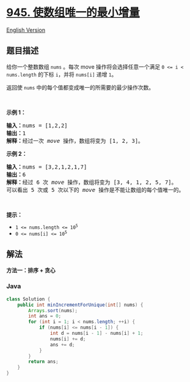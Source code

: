 # [945. 使数组唯一的最小增量](https://leetcode.cn/problems/minimum-increment-to-make-array-unique)

[English Version](/solution/0900-0999/0945.Minimum%20Increment%20to%20Make%20Array%20Unique/README_EN.md)

## 题目描述

<p>给你一个整数数组 <code>nums</code> 。每次 move 操作将会选择任意一个满足 <code>0 &lt;= i &lt; nums.length</code> 的下标 <code>i</code>，并将&nbsp;<code>nums[i]</code> 递增&nbsp;<code>1</code>。</p>

<p>返回使 <code>nums</code> 中的每个值都变成唯一的所需要的最少操作次数。</p>

<div class="original__bRMd">
<div>
<p>&nbsp;</p>

<p><strong>示例 1：</strong></p>

<pre>
<strong>输入：</strong>nums = [1,2,2]
<strong>输出：</strong>1
<strong>解释：</strong>经过一次 <em>move</em> 操作，数组将变为 [1, 2, 3]。
</pre>

<p><strong>示例 2：</strong></p>

<pre>
<strong>输入：</strong>nums = [3,2,1,2,1,7]
<strong>输出：</strong>6
<strong>解释：</strong>经过 6 次 <em>move</em> 操作，数组将变为 [3, 4, 1, 2, 5, 7]。
可以看出 5 次或 5 次以下的 <em>move</em> 操作是不能让数组的每个值唯一的。</pre>
</div>
</div>

<p>&nbsp;</p>
<strong>提示：</strong>

<ul>
	<li><code>1 &lt;= nums.length &lt;= 10<sup>5</sup></code></li>
	<li><code>0 &lt;= nums[i] &lt;= 10<sup>5</sup></code></li>
</ul>

## 解法

**方法一：排序 + 贪心**

### **Java**

```java
class Solution {
    public int minIncrementForUnique(int[] nums) {
        Arrays.sort(nums);
        int ans = 0;
        for (int i = 1; i < nums.length; ++i) {
            if (nums[i] <= nums[i - 1]) {
                int d = nums[i - 1] - nums[i] + 1;
                nums[i] += d;
                ans += d;
            }
        }
        return ans;
    }
}
```

